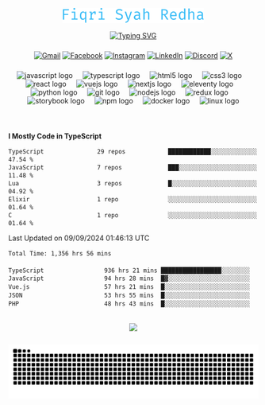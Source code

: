<p align="center">
  <img src="./assets/name.svg" height="30" alt="Fiqri Syah Redha" />
</p>

<p align="center">
  <a href="https://git.io/typing-svg"><img src="https://readme-typing-svg.demolab.com?font=Fira+Code&pause=1000&center=true&vCenter=true&random=false&width=435&lines=Mid-Level+Frontend+Engineer;2%2B+years+experience;Always+learning+new+things" alt="Typing SVG" /></a>
</p>

###

<div align="center">

  [![Gmail](https://img.shields.io/badge/Gmail-D14836?logo=gmail&logoColor=white)](mailto:fiqrisyahredha@gmail.com)
  [![Facebook](https://img.shields.io/badge/Facebook-%231877F2.svg?logo=Facebook&logoColor=white)](https://www.facebook.com/fiqrisyahredha)
  [![Instagram](https://img.shields.io/badge/Instagram-%23E4405F.svg?logo=Instagram&logoColor=white)](https://instagram.com/fiqrisyahredha)
  [![LinkedIn](https://img.shields.io/badge/Linkedin-%230077B5.svg?logo=linkedin&logoColor=white)](https://www.linkedin.com/in/fiqrisyahredha)
  [![Discord](https://img.shields.io/badge/Discord-%235865F2.svg?&logo=discord&logoColor=white)](https://discordapp.com/users/484183499050582027)
  [![X](https://img.shields.io/badge/X-%23000000.svg?logo=X&logoColor=white)](https://x.com/fiqrisyahredha)
  
</div>

###

<div align="center">
  <img src="https://cdn.jsdelivr.net/gh/devicons/devicon/icons/javascript/javascript-original.svg" height="32" alt="javascript logo"  />
  <img width="12" />
  <img src="https://cdn.jsdelivr.net/gh/devicons/devicon/icons/typescript/typescript-original.svg" height="32" alt="typescript logo"  />
  <img width="12" />
  <img src="https://cdn.jsdelivr.net/gh/devicons/devicon/icons/html5/html5-original.svg" height="32" alt="html5 logo"  />
  <img width="12" />
  <img src="https://cdn.jsdelivr.net/gh/devicons/devicon/icons/css3/css3-original.svg" height="32" alt="css3 logo"  />
  <img width="12" />
  <img src="https://cdn.jsdelivr.net/gh/devicons/devicon/icons/react/react-original.svg" height="32" alt="react logo"  />
  <img width="12" />
  <img src="https://cdn.jsdelivr.net/gh/devicons/devicon/icons/vuejs/vuejs-original.svg" height="32" alt="vuejs logo"  />
  <img width="12" />
  <img src="https://cdn.jsdelivr.net/gh/devicons/devicon/icons/nextjs/nextjs-original.svg" height="32" alt="nextjs logo"  />
  <img width="12" />
  <img src="https://cdn.jsdelivr.net/gh/devicons/devicon/icons/eleventy/eleventy-original.svg" height="32" alt="eleventy logo"  />
  <img width="12" />
  <img src="https://cdn.jsdelivr.net/gh/devicons/devicon/icons/python/python-original.svg" height="32" alt="python logo"  />
  <img width="12" />
  <img src="https://cdn.jsdelivr.net/gh/devicons/devicon/icons/git/git-original.svg" height="32" alt="git logo"  />
  <img width="12" />
  <img src="https://cdn.jsdelivr.net/gh/devicons/devicon/icons/nodejs/nodejs-original.svg" height="32" alt="nodejs logo"  />
  <img width="12" />
  <img src="https://cdn.jsdelivr.net/gh/devicons/devicon/icons/redux/redux-original.svg" height="32" alt="redux logo"  />
  <img width="12" />
  <img src="https://cdn.jsdelivr.net/gh/devicons/devicon/icons/storybook/storybook-original.svg" height="32" alt="storybook logo"  />
  <img width="12" />
  <img src="https://cdn.jsdelivr.net/gh/devicons/devicon/icons/npm/npm-original-wordmark.svg" height="32" alt="npm logo"  />
  <img width="12" />
  <img src="https://cdn.jsdelivr.net/gh/devicons/devicon/icons/docker/docker-original.svg" height="32" alt="docker logo"  />
  <img width="12" />
  <img src="https://cdn.jsdelivr.net/gh/devicons/devicon/icons/linux/linux-original.svg" height="32" alt="linux logo"  />
</div>

###

<br clear="both">

<!--START_SECTION:waka1-->
**I Mostly Code in TypeScript** 

```text
TypeScript               29 repos            ████████████░░░░░░░░░░░░░   47.54 % 
JavaScript               7 repos             ███░░░░░░░░░░░░░░░░░░░░░░   11.48 % 
Lua                      3 repos             █░░░░░░░░░░░░░░░░░░░░░░░░   04.92 % 
Elixir                   1 repo              ░░░░░░░░░░░░░░░░░░░░░░░░░   01.64 % 
C                        1 repo              ░░░░░░░░░░░░░░░░░░░░░░░░░   01.64 % 
```




 Last Updated on 09/09/2024 01:46:13 UTC
<!--END_SECTION:waka1-->

<!--START_SECTION:waka2-->

```txt
Total Time: 1,356 hrs 56 mins

TypeScript                 936 hrs 21 mins █████████████████░░░░░░░░   68.42 %
JavaScript                 94 hrs 28 mins  █▓░░░░░░░░░░░░░░░░░░░░░░░   06.90 %
Vue.js                     57 hrs 21 mins  █░░░░░░░░░░░░░░░░░░░░░░░░   04.19 %
JSON                       53 hrs 55 mins  █░░░░░░░░░░░░░░░░░░░░░░░░   03.94 %
PHP                        48 hrs 43 mins  █░░░░░░░░░░░░░░░░░░░░░░░░   03.56 %
```

<!--END_SECTION:waka2-->

<br clear="both">

<div align="center">
  <img src="https://github-readme-streak-stats.herokuapp.com/?user=fiqrisr&theme=ayu-mirage&hide_border=false" height="160" />
</div>

###

<img src="https://raw.githubusercontent.com/fiqrisr/fiqrisr/output/snake.svg" alt="Snake animation" />

###
